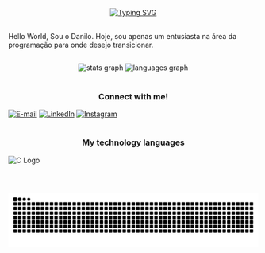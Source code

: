 <div align="center">
  <a href="https://git.io/typing-svg">
    <img src="https://readme-typing-svg.demolab.com?font=Fira+Code&weight=700&size=25&pause=500&color=900C3F&center=true&vCenter=true&random=false&width=524&lines=Bem-vindo+ao+meu+perfil" alt="Typing SVG">
  </a>
</div>

<img align="center" alt="" src="./src/header-gif.gif">


<p align="left">Hello World,
Sou o Danilo.
Hoje, sou apenas um entusiasta na área da programação para onde desejo transicionar. 
</p>

###

<h2 align="left"></h2>

###

<div align="center">
  <img src="https://github-readme-stats.vercel.app/api?username=DanSNPDev&hide_title=false&hide_rank=false&show_icons=true&include_all_commits=true&count_private=true&disable_animations=false&theme=dracula&locale=en&hide_border=false&order=1" height="150" alt="stats graph"  />
  <img src="https://github-readme-stats.vercel.app/api/top-langs?username=DanSNPDev&locale=en&hide_title=false&layout=compact&card_width=320&langs_count=5&theme=dracula&hide_border=false&order=2" height="150" alt="languages graph"  />
</div>

###

<h1 align="center"></h1>

###




<h3 align="center">Connect with me!</h3>

[![E-mail](https://img.shields.io/badge/-Email-000?style=for-the-badge&logo=microsoft-outlook&logoColor=FF00F6&color:FFF)](mailto:danilo.snp@outlook.com)
[![LinkedIn](https://img.shields.io/badge/-LinkedIn-000?style=for-the-badge&logo=linkedin&logoColor=FF00F6&color:FFF)](https://www.linkedin.com/in/danilo-soares-nunes-pereira-864735214/)
[![Instagram](https://img.shields.io/badge/-Instagram-000?style=for-the-badge&logo=instagram&logoColor=FF00F6&color:FFF)](https://www.instagram.com/dan_snp?utm_source=ig_web_button_share_sheet&igsh=ZDNlZDc0MzIxNw==)

###

<h1 align="center"></h1>

###

<h3 align="center">My technology languages
</h3>

<div align="centert" style="display: flex; flex-wrap: wrap; gap: 16px; max-width: 160px;">
  <img src="https://cdn.jsdelivr.net/gh/devicons/devicon/icons/c/c-original.svg" height="35" alt="C Logo" />
 
</div>


###

<h1 align="center"></h1>

###
<picture align="center">
  <source media="(prefers-color-scheme: dark)" srcset="https://raw.githubusercontent.com/DanSNPDev/DanSNPDev/output/github-contribution-grid-snake-dark.svg">
  <source media="(prefers-color-scheme: light)" srcset="https://raw.githubusercontent.com/DanSNPDev/DanSNPDev/output/github-contribution-grid-snake-dark.svg">
  <img align="center" alt="github contribution grid snake animation" src="https://raw.githubusercontent.com/DanSNPDev/DanSNPDev/output/github-contribution-grid-snake.svg">
</picture>

###
